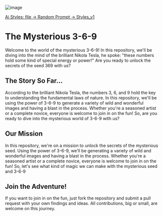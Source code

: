 
![image](https://user-images.githubusercontent.com/195927/211108972-6b2ff1d9-0043-416a-95e4-2a08155982e0.png)

[Ai Styles: file -> Random Prompt -> Styles_v1](styles_V1.md)

# The Mysterious 3-6-9

Welcome to the world of the mysterious 3-6-9! In this repository, we'll be diving into the mind of the brilliant Nikola Tesla, he spoke: "these numbers hold some kind of special energy or power!" Are you ready to unlock the secrets of the seed 369 with us?

## The Story So Far...

According to the brilliant Nikola Tesla, the numbers 3, 6, and 9 hold the key to understanding the fundamental laws of nature. In this repository, we'll be using the power of 3-6-9 to generate a variety of wild and wonderful images and having a blast in the process. Whether you're a seasoned artist or a complete novice, everyone is welcome to join in on the fun! So, are you ready to dive into the mysterious world of 3-6-9 with us?

## Our Mission

In this repository, we're on a mission to unlock the secrets of the mysterious seed. Using the power of 3-6-9, we'll be generating a variety of wild and wonderful images and having a blast in the process. Whether you're a seasoned artist or a complete novice, everyone is welcome to join in on the fun! So, let's see what kind of magic we can make with the mysterious seed and 3-6-9

## Join the Adventure!

If you want to join in on the fun, just fork the repository and submit a pull request with your own findings and ideas. All contributions, big or small, are welcome on this journey.



